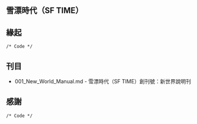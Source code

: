 雪漂時代（SF TIME）
----
## 緣起
`/* Code */`

## 刊目
- 001_New_World_Manual.md - 雪漂時代（SF TIME）創刊號：新世界說明刊

## 感謝
`/* Code */`